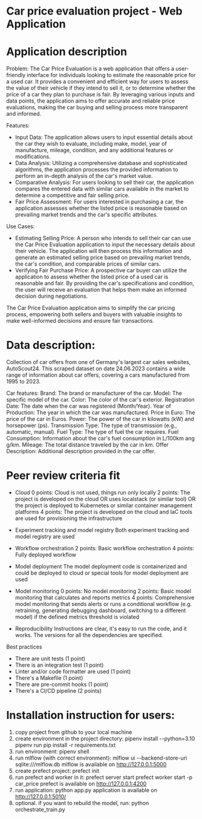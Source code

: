 # Car price evaluation project - Web Application

# Application description
Problem:
The Car Price Evaluation is a web application that offers a user-friendly interface for individuals looking to estimate the reasonable price for a used car. It provides a convenient and efficient way for users to assess the value of their vehicle if they intend to sell it, or to determine whether the price of a car they plan to purchase is fair. By leveraging various inputs and data points, the application aims to offer accurate and reliable price evaluations, making the car buying and selling process more transparent and informed.

Features:
- Input Data: The application allows users to input essential details about the car they wish to evaluate, including make, model, year of manufacture, mileage, condition, and any additional features or modifications. 
- Data Analysis: Utilizing a comprehensive database and sophisticated algorithms, the application processes the provided information to perform an in-depth analysis of the car's market value.
- Comparative Analysis: For users looking to sell their car, the application compares the entered data with similar cars available in the market to determine a competitive and fair selling price.
- Fair Price Assessment: For users interested in purchasing a car, the application assesses whether the listed price is reasonable based on prevailing market trends and the car's specific attributes.

Use Cases:
- Estimating Selling Price:
  A person who intends to sell their car can use the Car Price Evaluation application to input the necessary details about their vehicle. The application will then process this information and generate an estimated selling price based on prevailing market trends, the car's condition, and comparable prices of similar cars.
- Verifying Fair Purchase Price:
  A prospective car buyer can utilize the application to assess whether the listed price of a used car is reasonable and fair. By providing the car's specifications and condition, the user will receive an evaluation that helps them make an informed decision during negotiations.

The Car Price Evaluation application aims to simplify the car pricing process, empowering both sellers and buyers with valuable insights to make well-informed decisions and ensure fair transactions.

# Data description:
Collection of car offers from one of Germany's largest car sales websites, AutoScout24. 
This scraped dataset on date 24.06.2023 contains a wide range of information about car offers, 
covering a cars manufactured from 1995 to 2023.

Car features:
    Brand: The brand or manufacturer of the car.
    Model: The specific model of the car.
    Color: The color of the car's exterior.
    Registration Date: The date when the car was registered (Month/Year).
    Year of Production: The year in which the car was manufactured.
    Price in Euro: The price of the car in Euros.
    Power: The power of the car in kilowatts (kW) and horsepower (ps).
    Transmission Type: The type of transmission (e.g., automatic, manual).
    Fuel Type: The type of fuel the car requires.
    Fuel Consumption: Information about the car's fuel consumption in L/100km ang g/km.
    Mileage: The total distance traveled by the car in km.
    Offer Description: Additional description provided in the car offer.

# Peer review criteria fit
+ Cloud
    0 points: Cloud is not used, things run only locally
    2 points: The project is developed on the cloud OR uses localstack (or similar tool) OR the project is deployed to Kubernetes or similar container management platforms
    4 points: The project is developed on the cloud and IaC tools are used for provisioning the infrastructure

+ Experiment tracking and model registry
    Both experiment tracking and model registry are used

+ Workflow orchestration
    2 points: Basic workflow orchestration
    4 points: Fully deployed workflow

+ Model deployment
    The model deployment code is containerized and could be deployed to cloud or special tools for model deployment are used

- Model monitoring
    0 points: No model monitoring
    2 points: Basic model monitoring that calculates and reports metrics
    4 points: Comprehensive model monitoring that sends alerts or runs a conditional workflow (e.g. retraining, generating debugging dashboard, switching to a different model) if the defined metrics threshold is violated

+ Reproducibility
    Instructions are clear, it's easy to run the code, and it works. The versions for all the dependencies are specified.

Best practices
-    There are unit tests (1 point)
-    There is an integration test (1 point)
-    Linter and/or code formatter are used (1 point)
-    There's a Makefile (1 point)
-    There are pre-commit hooks (1 point)
-    There's a CI/CD pipeline (2 points)


# Installation instruction for users:
1. copy project from github to your local machine
2. create environment in the project directory: 
    pipenv install --python=3.10
    pipenv run pip install -r requirements.txt 
3. run environment:
    pipenv shell
4. run mlflow (with correct environment):
    mlflow ui --backend-store-uri sqlite:///mlflow.db
    mlflow is available on http://127.0.0.1:5000
5. create prefect project:
    prefect init
6. run prefect and worker in it:
    prefect server start
    prefect worker start -p car_price
    prefect is available on http://127.0.0.1:4200 
7. run application:
    python app.py
    application is available on http://127.0.0.1:5010/
8. optional. if you want to rebuild the model, run:
    python orchestrate_train.py